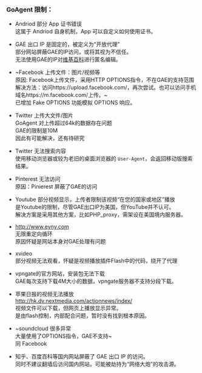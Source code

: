 
### GoAgent 限制：  
+ Andriod 部分 App 证书错误  
  这属于 Andriod 自身机制，App 可以自定义如何使用证书。  

+ GAE 出口 IP 是固定的，被定义为“开放代理”   
  部分网站屏蔽GAE的IP访问，或将其视为不信任。  
  无法使用GAE的IP对[维基百科](https://zh.wikipedia.org/wiki/Help:%E5%A6%82%E4%BD%95%E8%AE%BF%E9%97%AE%E7%BB%B4%E5%9F%BA%E7%99%BE%E7%A7%91#Hosts.E6.96.87.E4.BB.B6)进行匿名编辑。  

+ ~Facebook 上传文件：图片/视频等  
  原因: Facebook上传文件，采用HTTP OPTIONS指令，不在GAE的支持范围  
  解决方法：访问https://upload.facebook.com/，再次尝试。也可以访问手机域名https://m.facebook.com/上传。~  
  已增加 Fake OPTIONS 功能模拟 OPTIONS 响应。

+ Twitter 上传大文件/图片  
  GoAgent 对上传超过64k的数据存在问题  
  GAE的限制是10M  
  因此有可能解决，还有待研究  

+ Twitter 无法搜索内容  
  使用移动浏览器或较为老旧的桌面浏览器的 `User-Agent`，会返回移动版搜索结果。

+ Pinterest 无法访问  
  原因：Pinierest 屏蔽了GAE的访问  

+ Youtube 部分视频显示，上传者限制该视频“在您的国家或地区”播放  
  是Youtube的限制，尽管GAE出口IP为美国，但YouTube并不认可。  
  解决方案是采用其他方案，比如PHP_proxy，需架设在美国境内服务器。  

+ http://www.eyny.com   
  无限重定向循环  
  原因怀疑是网站本身对GAE处理有问题  

+ xvideo  
 部分视频无法观看，怀疑是视频播放插件Flash中的代码，绕开了代理
  
+ vpngate的官方网站，安装包无法下载  
  GAE每次支持下载4M大小的数据，vpngate服务器不支持分段下载。  

+ 苹果日报的视频无法播放  
  http://hk.dv.nextmedia.com/actionnews/index/  
  视频文件可以下载，但网页上播放显示异常。  
  是由flash控制，内部配合问题，暂时没有找到根本原因。  

+ ~soundcloud 很多异常  
  大量使用了OPTIONS指令，GAE不支持~  
  同 Facebook

+ 知乎、百度百科等国内网站屏蔽了 GAE 出口 IP 的访问。  
  同时不建议翻墙后访问国内网站，可能被劫持为“网络大炮”的攻击源。